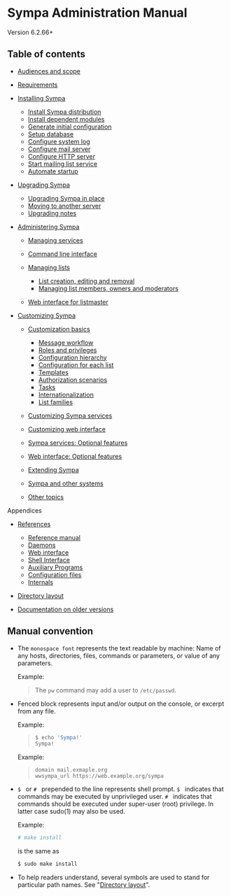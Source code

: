 Sympa Administration Manual
===========================

Version 6.2.66+

Table of contents
-----------------

  - [Audiences and scope](scope.md)
  - [Requirements](requirements.md)
  - [Installing Sympa](install.md)

      - [Install Sympa distribution](install/install-sympa-distribution.md)
      - [Install dependent modules](install/install-dependent-modules.md)
      - [Generate initial configuration](install/generate-initial-configuration.md)
      - [Setup database](install/setup-database.md)
      - [Configure system log](install/configure-system-log.md)
      - [Configure mail server](install/configure-mail-server.md)
      - [Configure HTTP server](install/configure-http-server.md)
      - [Start mailing list service](install/start-mailing-list-service.md)
      - [Automate startup](install/automate-startup.md)

  - [Upgrading Sympa](upgrade.md)

      - [Upgrading Sympa in place](upgrade/in-place.md)
      - [Moving to another server](upgrade/move.md)
      - [Upgrading notes](upgrade/notes.md)

  - [Administering Sympa](admin.md)

      - [Managing services](admin/services.md)
      - [Command line interface](admin/cli.md)
      - [Managing lists](admin/list.md)

          - [List creation, editing and removal](admin/list-creation.md)
          - [Managing list members, owners and moderators](admin/list-members.md)

      - [Web interface for listmaster](admin/web-interface.md)

  - [Customizing Sympa](customize.md)

      - [Customization basics](customize.md#customization-basics)

          - [Message workflow](customize/basics-workflow.md)
          - [Roles and privileges](customize/basics-roles.md)
          - [Configuration hierarchy](customize/basics-configuration.md)
          - [Configuration for each list](customize/basics-list-config.md)
          - [Templates](customize/basics-templates.md)
          - [Authorization scenarios](customize/basics-scenarios.md)
          - [Tasks](customize/basics-tasks.md)
          - [Internationalization](customize/basics-i18n.md)
          - [List families](customize/basics-families.md)

      - [Customizing Sympa services](customize.md#customizing-sympa-services)
      - [Customizing web interface](customize.md#customizing-web-interface)
      - [Sympa services: Optional features](customize.md#sympa-services-optional-features)
      - [Web interface: Optional features](customize.md#web-interface-optional-features)
      - [Extending Sympa](customize.md#extending-sympa)
      - [Sympa and other systems](customize.md#sympa-and-other-systems)
      - [Other topics](customize.md#other-topics)

Appendices

  - [References](/gpldoc/man/sympa_toc.1.html)

      - [Reference manual](/gpldoc/man/sympa_toc.1.html#reference-manual)
      - [Daemons](/gpldoc/man/sympa_toc.1.html#daemons)
      - [Web interface](/gpldoc/man/sympa_toc.1.html#web-interface)
      - [Shell Interface](/gpldoc/man/sympa_toc.1.html#shell-interface)
      - [Auxiliary Programs](/gpldoc/man/sympa_toc.1.html#auxiliary-programs)
      - [Configuration files](/gpldoc/man/sympa_toc.1.html#configuration-files)
      - [Internals](/gpldoc/man/sympa_toc.1.html#internals)

  - [Directory layout](layout.md)

  - [Documentation on older versions](/gpldoc/manual-old/)

Manual convention
-----------------

  * The ``monospace font`` represents the text readable by machine:
    Name of any hosts, directories, files, commands or parameters,
    or value of any parameters.

    Example:
    > The ``pw`` command may add a user to ``/etc/passwd``.

  * Fenced block represents input and/or output on the console,
    or excerpt from any file.

    Example:
    > ```bash
    > $ echo 'Sympa!'
    > Sympa!
    > ```

    Example:
    > ```
    > domain mail.exmaple.org
    > wwsympa_url https://web.example.org/sympa
    > ```

  * ``$ `` or ``# `` prepended to the line represents shell prompt.
    ``$ `` indicates that commands may be executed by unprivileged user.
    ``# `` indicates that commands should be executed under super-user (root)
    privilege.  In latter case sudo(1) may also be used.

    Example:
    ```bash
    # make install
    ```

    is the same as
    ```bash
    $ sudo make install
    ```

  * To help readers understand, several symbols are used to stand for
    particular path names.  See "[Directory layout](layout.md)".

